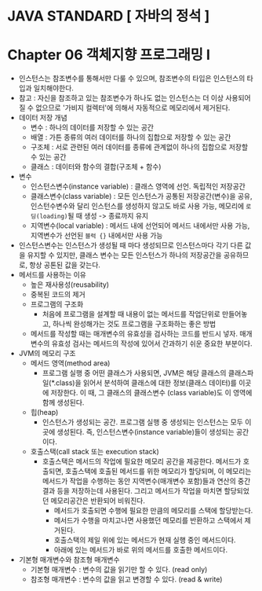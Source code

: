 # JAVA STANDARD [ 자바의 정석 ]

# Chapter 06 객체지향 프로그래밍 I
- 인스턴스는 참조변수를 통해서만 다룰 수 있으며, 참조변수의 타입은 인스턴스의 타입과 일치해야한다.
- 참고 : 자신을 참조하고 있는 참조변수가 하나도 없는 인스턴스는 더 이상 사용되어질 수 없으므로 '가비지 컬렉터'에 의해서 자동적으로 메모리에서 제거된다.
- 데이터 저장 개념
  - 변수 : 하나의 데이터를 저장할 수 있는 공간
  - 배열 : 가튼 종류의 여러 데이터를 하나의 집합으로 저장할 수 있는 공간
  - 구조체 : 서로 관련된 여러 데이터를 종류에 관계없이 하나의 집합으로 저장할 수 있는 공간
  - 클래스 : 데이터와 함수의 결합(구조체 + 함수)
- 변수
  - 인스턴스변수(instance variable) : 클래스 영역에 선언. 독립적인 저장공간
  - 클래스변수(class variable) : 모든 인스턴스가 공통된 저장공간(변수)을 공유, 인스턴수변수와 달리 인스턴스를 생성하지 않고도 바로 사용 가능, 메모리에 `로딩(loading)`될 때 생성 -> 종료까지 유지
  - 지역변수(local variable) : 메서드 내에 선언되어 메서드 내에서만 사용 가능, 지역변수가 선언된 `블럭 {}` 내에서만 사용 가능
- 인스턴스변수는 인스턴스가 생성될 때 마다 생성되므로 인스턴스마다 각기 다른 값을 유지할 수 있지만, 클래스 변수는 모든 인스턴스가 하나의 저장공간을 공유하므로, 항상 공톤된 값을 갖는다.
- 메서드를 사용하는 이유
  - 높은 재사용성(reusability)
  - 중복된 코드의 제거
  - 프로그램의 구조화
    - 처음에 프로그램을 설계할 때 내용이 없는 메서드를 작업단위로 만들어놓고, 하나씩 완성해가는 것도 프로그램을 구조화하는 좋은 방법
  - 메서드를 작성할 때는 매개변수의 유효성을 검사하는 코드를 반드시 넣자. 매개변수의 유효성 검사는 메서드의 작성에 있어서 간과하기 쉬운 중요한 부분이다.
- JVM의 메모리 구조
  - 메서드 영역(method area)
    - 프로그램 실행 중 어떤 클래스가 사용되면, JVM은 해당 클래스의 클래스파일(*.class)을 읽어서 분석하여 클래스에 대한 정보(클래스 데이터)를 이곳에 저장한다. 이 때, 그 클래스의 클래스변수 (class variable)도 이 영역에 함께 생성된다.
  - 힙(heap)
    - 인스턴스가 생성되는 공간. 프로그램 실행 중 생성되는 인스턴스는 모두 이곳에 생성된다. 즉, 인스턴스변수(instance variable)들이 생성되는 공간이다.
  - 호출스택(call stack 또는 execution stack)
    - 호출스택은 메서드의 작업에 필요한 메모리 공간을 제공한다. 메서드가 호출되면, 호출스택에 호출된 메서드를 위한 메모리가 할당되며, 이 메모리는 메서드가 작업을 수행하는 동안 지역변수(매개변수 포함)들과 연산의 중간결과 등을 저장하는데 사용된다. 그리고 메서드가 작업을 마치면 할당되었던 메모리공간은 반환되어 비워진다.
      - 메서드가 호출되면 수행에 필요한 만큼의 메모리를 스택에 할당받는다.
      - 메서드가 수행을 마치고나면 사용했던 메모리를 반환하고 스택에서 제거된다.
      - 호출스택의 제일 위에 있는 메서드가 현재 실행 중인 메서드이다.
      - 아래에 있는 메서드가 바로 위의 메서드를 호출한 메서드이다.
- 기본형 매개변수와 참조형 매개변수
  - 기본형 매개변수 : 변수의 값을 읽기만 할 수 있다. (read only)
  - 참조형 매개변수 : 변수의 값을 읽고 변경할 수 있다. (read & write)